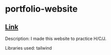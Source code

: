 # portfolio-website

## [Link](https://adnjoo.com/portfolio-website-2021-v1/index.html)

Description: I made this website to practice H/C/J.

Libraries used: tailwind